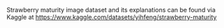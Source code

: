 Strawberry maturity image dataset and its explanations can be found via Kaggle at https://www.kaggle.com/datasets/yihfeng/strawberry-maturity
